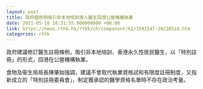 ```yaml
---
layout: post
title: 政府倡修例吸引非本地培訓港人醫生回港公營機構執業
date: 2021-05-18 18:31:55.000000000 +08:00
link: https://news.rthk.hk/rthk/ch/component/k2/1591547-20210518.htm
categories: rthk
---
```


政府建議修訂醫生註冊條例，吸引非本地培訓、香港永久性居民醫生，以「特別註冊」的形式，回港在公營機構執業。

食物及衞生局局長陳肇始強調，建議不會取代執業資格試和有限度註冊制度，又指新成立的「特別註冊委員會」，制定獲承認的醫學資格名單時不存在政治考量。
